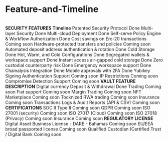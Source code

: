 # Feature-and-Timeline
<table>
</table>
</table>
  <tr>
   <td><strong>SECURITY FEATURES</strong>
   </td>
   <td><strong>Timeline</strong>
   </td>
  </tr>
  <tr>
   <td>Patented Security Protocol
   </td>
   <td>Done
   </td>
  </tr>
  <tr>
   <td>Multi-layer Security
   </td>
   <td>Done
   </td>
  </tr>
  <tr>
   <td>Multi-cloud Deployment
   </td>
   <td>Done
   </td>
  </tr>
  <tr>
   <td>Self-serve Policy Engine & Workflow Authorization
   </td>
   <td>Done
   </td>
  </tr>
  <tr>
   <td>Cost savings on Erc-20 transactions
   </td>
   <td>Coming soon
   </td>
  </tr>
  <tr>
   <td>Hardware-protected transfers and policies
   </td>
   <td>Coming soon
   </td>
  </tr>
  <tr>
   <td>Automated deposit address authentication & rotation
   </td>
   <td>Done
   </td>
  </tr>
  <tr>
   <td>Cold Storage
   </td>
   <td>Done
   </td>
  </tr>
  <tr>
   <td>Hot, Warm, and Cold Configurations
   </td>
   <td>Done
   </td>
  </tr>
  <tr>
   <td>Segregated wallets & workspace support
   </td>
   <td>Done
   </td>
  </tr>
  <tr>
   <td>Instant access air-gapped cold storage
   </td>
   <td>Done
   </td>
  </tr>
  <tr>
   <td>Zero custodial counterparty risk 
   </td>
   <td>Done
   </td>
  </tr>
  <tr>
   <td>Emergency workspace support
   </td>
   <td>Done
   </td>
  </tr>
  <tr>
   <td>Chainalysis Integration
   </td>
   <td>Done
   </td>
  </tr>
  <tr>
   <td>Mobile approvals with 2FA
   </td>
   <td>Done
   </td>
  </tr>
  <tr>
   <td>Yubikey Signing Authentication Support
   </td>
   <td>Coming soon
   </td>
  </tr>
  <tr>
   <td>IP Restrictions
   </td>
   <td>Coming soon
   </td>
  </tr>
  <tr>
   <td>Compromise Detection Support
   </td>
   <td>Coming soon
   </td>
  </tr>
  <tr>
   <td><strong>VAULT FEATURE DESCRIPTION</strong>
   </td>
   <td>
   </td>
  </tr>
  <tr>
   <td>Digital currency Deposit & Withdrawal
   </td>
   <td>Done
   </td>
  </tr>
  <tr>
   <td>Trading
   </td>
   <td>Coming soon
   </td>
  </tr>
  <tr>
   <td>Fiat support
   </td>
   <td>Coming soon
   </td>
  </tr>
  <tr>
   <td>Margin Trading
   </td>
   <td>Coming soon
   </td>
  </tr>
  <tr>
   <td>NFT Marketplace
   </td>
   <td>Coming soon
   </td>
  </tr>
  <tr>
   <td>Tocknized RWA trading
   </td>
   <td>Coming soon
   </td>
  </tr>
  <tr>
   <td>Insurance
   </td>
   <td>Coming soon
   </td>
  </tr>
  <tr>
   <td>Transactions Logs & Audit Reports (API & CSV)
   </td>
   <td>Coming soon
   </td>
  </tr>
  <tr>
   <td><strong>CERTIFICATIONS</strong>
   </td>
   <td>
   </td>
  </tr>
  <tr>
   <td>SOC II Type II
   </td>
   <td>Coming soon
   </td>
  </tr>
  <tr>
   <td>GDPR
   </td>
   <td>Coming soon
   </td>
  </tr>
  <tr>
   <td>ISO 27001 (security)
   </td>
   <td>Coming soon
   </td>
  </tr>
  <tr>
   <td>ISO 27017 (Cloud)
   </td>
   <td>Coming soon
   </td>
  </tr>
  <tr>
   <td>ISO 27018 (Privacy)
   </td>
   <td>Coming soon
   </td>
  </tr>
  <tr>
   <td>Insurance
   </td>
   <td>Coming soon
   </td>
  </tr>
  <tr>
   <td><strong>REGULATORY LICENSE </strong>
   </td>
   <td>
   </td>
  </tr>
  <tr>
   <td>Digital Asset Business License - DARE - Bahamas
   </td>
   <td>Coming soon
   </td>
  </tr>
  <tr>
   <td>EU/EEA broad passported license
   </td>
   <td>Coming soon
   </td>
  </tr>
  <tr>
   <td>Qualified Custodian (Certified Trust / Digital Bank
   </td>
   <td>Coming soon
   </td>
  </tr>
</table>
